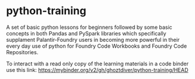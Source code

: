 # python-training
A set of basic python lessons for beginners followed by some basic concepts in both Pandas and PySpark libraries which specifically supplament Palantir-Foundry users in becoming more powerful in their every day use of python for Foundry Code Workbooks and Foundry Code Repositories.

To interact with a read only copy of the learning materials in a code binder use this link: https://mybinder.org/v2/gh/ghoztdiver/python-training/HEAD
